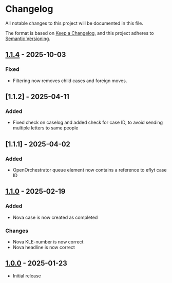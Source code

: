 # Changelog

All notable changes to this project will be documented in this file.

The format is based on [Keep a Changelog](https://keepachangelog.com/en/1.0.0/),
and this project adheres to [Semantic Versioning](https://semver.org/spec/v2.0.0.html).

## [1.1.4] - 2025-10-03

### Fixed

- Filtering now removes child cases and foreign moves.

## [1.1.2] - 2025-04-11

### Added

- Fixed check on caselog and added check for case ID, to avoid sending multiple letters to same people

## [1.1.1] - 2025-04-02

### Added

- OpenOrchestrator queue element now contains a reference to eflyt case ID

## [1.1.0] - 2025-02-19

### Added

- Nova case is now created as completed

### Changes

- Nova KLE-number is now correct
- Nova headline is now correct

## [1.0.0] - 2025-01-23

- Initial release

[1.1.4]: https://github.com/itk-dev-rpa/Udsendelse-af-orienteringsbrev-om-godkendelse-af-flyttesager/releases/tag/1.1.4
[1.1.3]: https://github.com/itk-dev-rpa/Udsendelse-af-orienteringsbrev-om-godkendelse-af-flyttesager/releases/tag/1.1.3
[1.1.0]: https://github.com/itk-dev-rpa/Udsendelse-af-orienteringsbrev-om-godkendelse-af-flyttesager/releases/tag/1.1.0
[1.0.0]: https://github.com/itk-dev-rpa/Udsendelse-af-orienteringsbrev-om-godkendelse-af-flyttesager/releases/tag/1.0.0

